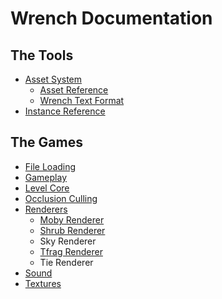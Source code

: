 # Wrench Documentation

## The Tools

- [Asset System](asset_system.md)
	- [Asset Reference](asset_reference.md)
	- [Wrench Text Format](wrench_text_format.md)
- [Instance Reference](instance_reference.md)

## The Games

- [File Loading](file_loading.md)
- [Gameplay](gameplay.md)
- [Level Core](level_core.md)
- [Occlusion Culling](occlusion_culling.md)
- [Renderers](renderers.md)
	- [Moby Renderer](moby_renderer.md)
	- [Shrub Renderer](shrub_renderer.md)
	- Sky Renderer
	- [Tfrag Renderer](tfrag_renderer.md)
	- Tie Renderer
- [Sound](sound.md)
- [Textures](textures.md)
